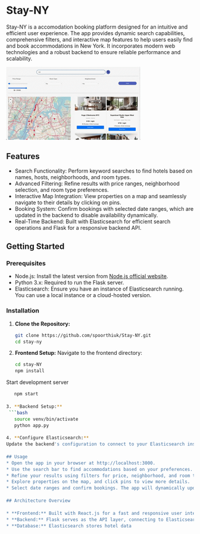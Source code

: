 # Stay-NY

Stay-NY is a accomodation booking platform designed for an intuitive and efficient user experience. The app provides dynamic search capabilities, comprehensive filters, and interactive map features to help users easily find and book accommodations in New York. It incorporates modern web technologies and a robust backend to ensure reliable performance and scalability.

  ![Stay-NY Demo](demo.gif)


## Features

* Search Functionality: Perform keyword searches to find hotels based on names, hosts, neighborhoods, and room types.
* Advanced Filtering: Refine results with price ranges, neighborhood selection, and room type preferences.
* Interactive Map Integration: View properties on a map and seamlessly navigate to their details by clicking on pins.
* Booking System: Confirm bookings with selected date ranges, which are updated in the backend to disable availability dynamically.
* Real-Time Backend: Built with Elasticsearch for efficient search operations and Flask for a responsive backend API.

## Getting Started 

### Prerequisites
* Node.js: Install the latest version from [Node.js official website](https://nodejs.org).  
* Python 3.x: Required to run the Flask server.
* Elasticsearch: Ensure you have an instance of Elasticsearch running. You can use a local instance or a cloud-hosted version.

### Installation  

1. **Clone the Repository:**  
   ```bash
   git clone https://github.com/spoorthiuk/Stay-NY.git
   cd stay-ny
   
2. **Frontend Setup:**
    Navigate to the frontend directory:
     ```bash
     cd stay-NY
     npm install
    
  Start development server
  ```bash
     npm start

3. **Backend Setup:**
   ```bash
     source venv/bin/activate
     python app.py

4. **Configure Elasticsearch:**
Update the backend's configuration to connect to your Elasticsearch instance. Ensure your credentials, endpoint, and indices match your setup.

## Usage
* Open the app in your browser at http://localhost:3000.
* Use the search bar to find accommodations based on your preferences.
* Refine your results using filters for price, neighborhood, and room type.
* Explore properties on the map, and click pins to view more details.
* Select date ranges and confirm bookings. The app will dynamically update availability.

## Architecture Overview

* **Frontend:** Built with React.js for a fast and responsive user interface. Includes Leaflet.js for map integration.
* **Backend:** Flask serves as the API layer, connecting to Elasticsearch for search operations and managing bookings.
* **Database:** Elasticsearch stores hotel data


